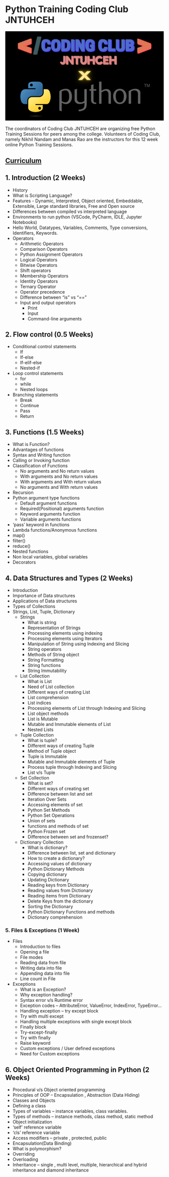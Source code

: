 # Python Training Coding Club JNTUHCEH

![logo](logo/X.png)

The coordinators of Coding Club JNTUHCEH are organizing free Python Training Sessions for peers among the college.
Volunteers of Coding Club, namely Nikhil Nandam and Manas Rao are the instructors for this 12 week online Python Training Sessions.

## <ins>Curriculum</ins>

## 1. Introduction (2 Weeks)
- History
- What is Scripting Language?
- Features - Dynamic, Interpreted, Object oriented, Embeddable, Extensible, Large standard libraries, Free and Open source
- Differences between compiled vs interpreted language
- Environments to run python (VSCode, PyCharm, IDLE, Jupyter Notebooks)
- Hello World, Datatypes, Variables, Comments, Type conversions, Identifiers, Keywords.
- Operators
    - Arithmetic Operators
    - Comparison Operators
    - Python Assignment Operators
    - Logical Operators
    - Bitwise Operators
    - Shift operators
    - Membership Operators
    - Identity Operators
    - Ternary Operator
    - Operator precedence
    - Difference between “is” vs “==”
    - Input and output operators
        - Print
        - Input
        - Command-line arguments

## 2. Flow control (0.5 Weeks)
- Conditional control statements
    - If
    - If-else
    - If-elif-else
    - Nested-if
- Loop control statements
    - for
    - while
    - Nested loops
- Branching statements
    - Break
    - Continue
    - Pass
    - Return

## 3. Functions (1.5 Weeks)
- What is Function?
- Advantages of functions
- Syntax and Writing function
- Calling or Invoking function
- Classification of Functions
    - No arguments and No return values
    - With arguments and No return values
    - With arguments and With return values
    - No arguments and With return values
- Recursion
- Python argument type functions
    - Default argument functions
    - Required(Positional) arguments function
    - Keyword arguments function
    - Variable arguments functions
- ‘pass’ keyword in functions
- Lambda functions/Anonymous functions
- map()
- filter()
- reduce()
- Nested functions
- Non local variables, global variables
- Decorators

## 4. Data Structures and Types (2 Weeks)
- Introduction
- Importance of Data structures
- Applications of Data structures
- Types of Collections
- Strings, List, Tuple, Dictionary
    - Strings
        - What is string
        - Representation of Strings
        - Processing elements using indexing
        - Processing elements using Iterators
        - Manipulation of String using Indexing and Slicing
        - String operators
        - Methods of String object
        - String Formatting
        - String functions
        - String Immutability
    - List Collection
        - What is List
        - Need of List collection
        - Different ways of creating List
        - List comprehension
        - List indices
        - Processing elements of List through Indexing and Slicing
        - List object methods
        - List is Mutable
        - Mutable and Immutable elements of List
        - Nested Lists
    - Tuple Collection
        - What is tuple?
        - Different ways of creating Tuple
        - Method of Tuple object
        - Tuple is Immutable
        - Mutable and Immutable elements of Tuple
        - Process tuple through Indexing and Slicing
        - List v/s Tuple
    - Set Collection
        - What is set?
        - Different ways of creating set
        - Difference between list and set
        - Iteration Over Sets
        - Accessing elements of set
        - Python Set Methods
        - Python Set Operations
        - Union of sets
        - functions and methods of set
        - Python Frozen set
        - Difference between set and frozenset?
    - Dictionary Collection
        - What is dictionary?
        - Difference between list, set and dictionary
        - How to create a dictionary?
        - Accessing values of dictionary
        - Python Dictionary Methods
        - Copying dictionary
        - Updating Dictionary
        - Reading keys from Dictionary
        - Reading values from Dictionary
        - Reading items from Dictionary
        - Delete Keys from the dictionary
        - Sorting the Dictionary
        - Python Dictionary Functions and methods
        - Dictionary comprehension
	
### 5. Files & Exceptions (1 Week)
- Files
    - Introduction to files
    - Opening a file
    - File modes
    - Reading data from file
    - Writing data into file
    - Appending data into file
    - Line count in File
- Exceptions
    - What is an Exception?
    - Why exception handling?
    - Syntax error v/s Runtime error
    - Exception codes – AttributeError, ValueError, IndexError, TypeError…
    - Handling exception – try except block
    - Try with multi except
    - Handling multiple exceptions with single except block
    - Finally block
    - Try-except-finally
    - Try with finally
    - Raise keyword
    - Custom exceptions / User defined exceptions
    - Need for Custom exceptions

## 6. Object Oriented Programming in Python (2 Weeks)
- Procedural v/s Object oriented programming
- Principles of OOP – Encapsulation , Abstraction (Data Hiding)
- Classes and Objects
- Defining a class
- Types of variables – instance variables, class variables.
- Types of methods – instance methods, class method, static method
- Object initialization
- ‘self’ reference variable
- ‘cls’ reference variable
- Access modifiers – private , protected, public
- Encapsulation(Data Binding)
- What is polymorphism?
- Overriding
- Overloading
- Inheritance – single , multi level, multiple, hierarchical and hybrid inheritance and diamond inheritance
